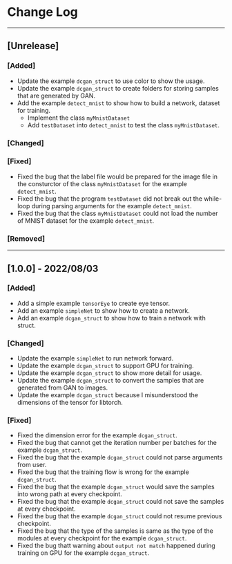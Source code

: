 # Change Log

------------
## [Unrelease]
### [Added]
- Update the example `dcgan_struct` to use color to show the usage.
- Update the example `dcgan_struct` to create folders for storing samples that are generated by GAN.
- Add the example `detect_mnist` to show how to build a network, dataset for training.
	- Implement the class `myMnistDataset`
	- Add `testDataset` into `detect_mnist` to test the class `myMnistDataset`.

### [Changed]

### [Fixed]
- Fixed the bug that the label file would be prepared for the image file in the consturctor of the class `myMnistDataset` for the example `detect_mnist`.
- Fixed the bug that the program `testDataset` did not break out the while-loop during parsing arguments for the example `detect_mnist`.
- Fixed the bug that the class `myMnistDataset` could not load the number of MNIST dataset for the example `detect_mnist`.

### [Removed]

------------
## [1.0.0] - 2022/08/03
### [Added]
- Add a simple example `tensorEye` to create eye tensor.
- Add an example `simpleNet` to show how to create a network.
- Add an example `dcgan_struct` to show how to train a network with struct.

### [Changed]
- Update the example `simpleNet` to run network forward.
- Update the example `dcgan_struct` to support GPU for training.
- Update the example `dcgan_struct` to show more detail for usage.
- Update the example `dcgan_struct` to convert the samples that are generated from GAN to images.
- Update the example `dcgan_struct` because I misunderstood the dimensions of the tensor for libtorch.

### [Fixed]
- Fixed the dimension error for the example `dcgan_struct`.
- Fixed the bug that cannot get the iteration number per batches for the example `dcgan_struct`.
- Fixed the bug that the example `dcgan_struct` could not parse arguments from user.
- Fixed the bug that the training flow is wrong for the example `dcgan_struct`.
- Fixed the bug that the example `dcgan_struct` would save the samples into wrong path at every checkpoint.
- Fixed the bug that the example `dcgan_struct` could not save the samples at every checkpoint.
- Fixed the bug that the example `dcgan_struct` could not resume previous checkpoint.
- Fixed the bug that the type of the samples is same as the type of the modules at every checkpoint for the example `dcgan_struct`.
- Fixed the bug thatt warning about `output not match` happened during training on GPU for the example `dcgan_struct`.

